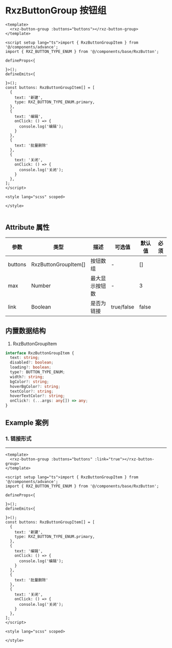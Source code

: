 # RxzButtonGroup 按钮组

<TestButtonGroup></TestButtonGroup>

```vue
<template>
  <rxz-button-group :buttons="buttons"></rxz-button-group>
</template>

<script setup lang="ts">import { RxzButtonGroupItem } from '@/components/advance';
import { RXZ_BUTTON_TYPE_ENUM } from '@/components/base/RxzButton';

defineProps<{

}>();
defineEmits<{

}>();
const buttons: RxzButtonGroupItem[] = [
  {
    text: '新建',
    type: RXZ_BUTTON_TYPE_ENUM.primary,
  },
  {
    text: '编辑',
    onClick: () => {
      console.log('编辑');
    }
  },
  {
    text: '批量删除'
  },
  {
    text: '关闭',
    onClick: () => {
      console.log('关闭');
    }
  },
];
</script>

<style lang="scss" scoped>

</style>


```

## Attribute 属性

| 参数             | 类型                                | 描述                             | 可选值                             | 默认值         | 必须  |
| -------------- | --------------------------------- | ------------------------------ | ------------------------------- | ----------- | --- |
| buttons           | RxzButtonGroupItem[]           | 按钮数组                          | -                     | []    |     |
| max    | Number                     | 最大显示按钮数                      | -                      | 3      |     |
| link    | Boolean                           | 是否为链接              | true/false                      | false       |     |

## 内置数据结构

1. RxzButtonGroupItem

```ts
interface RxzButtonGroupItem {
  text: string;
  disabled?: boolean;
  loading?: boolean;
  type?: BUTTON_TYPE_ENUM;
  width?: string;
  bgColor?: string;
  hoverBgColor?: string;
  textColor?: string;
  hoverTextColor?: string;
  onClick?: (...args: any[]) => any;
}
```

## Example 案例

### 1. 链接形式

---

<TestButtonGroupExp1></TestButtonGroupExp1>

```vue
<template>
  <rxz-button-group :buttons="buttons" :link="true"></rxz-button-group>
</template>

<script setup lang="ts">import { RxzButtonGroupItem } from '@/components/advance';
import { RXZ_BUTTON_TYPE_ENUM } from '@/components/base/RxzButton';

defineProps<{

}>();
defineEmits<{

}>();
const buttons: RxzButtonGroupItem[] = [
  {
    text: '新建',
    type: RXZ_BUTTON_TYPE_ENUM.primary,
  },
  {
    text: '编辑',
    onClick: () => {
      console.log('编辑');
    }
  },
  {
    text: '批量删除'
  },
  {
    text: '关闭',
    onClick: () => {
      console.log('关闭');
    }
  },
];
</script>

<style lang="scss" scoped>

</style>

```
